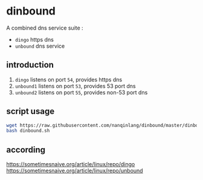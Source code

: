 # dinbound
A combined dns service suite :
- `dingo`   https dns
- `unbound` dns service

## introduction
1. `dingo`    listens on port `54`, provides https dns
2. `unbound1` listens on port `53`, provides 53 port dns
3. `unbound2` listens on port `55`, provides non-53 port dns

## script usage
```bash
wget https://raw.githubusercontent.com/nanqinlang/dinbound/master/dinbound.sh
bash dinbound.sh
```

## according
https://sometimesnaive.org/article/linux/repo/dingo  
https://sometimesnaive.org/article/linux/repo/unbound